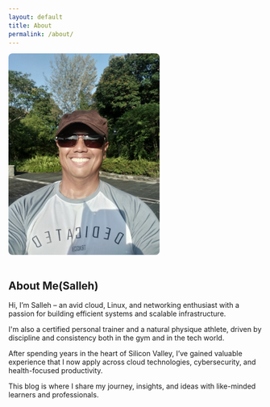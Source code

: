 ```yaml
---
layout: default
title: About
permalink: /about/
---
```


<img src="/assets/images/SallehOutdoorCV.jpeg" alt="Salleh Outdoor Photo" style="max-width: 300px; border-radius: 8px; margin-bottom: 1rem;">

## About Me(Salleh)

Hi, I’m Salleh – an avid cloud, Linux, and networking enthusiast with a passion for building efficient systems and scalable infrastructure.

I'm also a certified personal trainer and a natural physique athlete, driven by discipline and consistency both in the gym and in the tech world.

After spending years in the heart of Silicon Valley, I’ve gained valuable experience that I now apply across cloud technologies, cybersecurity, and health-focused productivity.

This blog is where I share my journey, insights, and ideas with like-minded learners and professionals.
